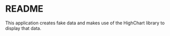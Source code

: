 # README

This application creates fake data and makes use of the HighChart library to display that data.
